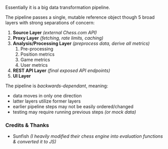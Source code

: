 Essentially it is a big data transformation pipeline.


The pipeline passes a single, mutable reference object though 5 broad layers with strong separations of concern:

1. **Source Layer** *(external Chess.com API)*
2. **Proxy Layer** *(fetching, rate limits, caching)*
3. **Analysis/Processing Layer** *(preprocess data, derive all metrics)*
   1. Pre-processing 
   2. Position metrics
   3. Game metrics
   4. User metrics 
5. **REST API Layer** *(final exposed API endpoints)*
6. **UI Layer**


The pipeline is *backwards-dependant*, meaning:
- data moves in only one direction
- latter layers utilize former layers
- earlier pipeline steps may not be easily ordered/changed
- testing may require running previous steps *(or mock data)*



### Credits & Thanks
- Sunfish _(I heavily modified their chess engine into evaluation functions & converted it to JS)_


